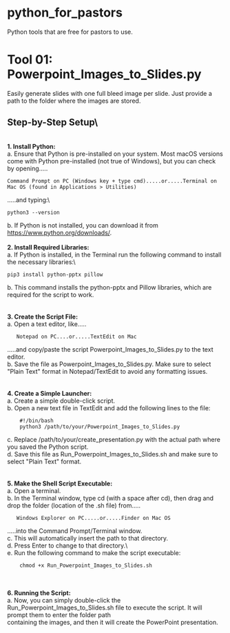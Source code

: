 # **python_for_pastors**
Python tools that are free for pastors to use.

# **Tool 01: Powerpoint_Images_to_Slides.py**
  Easily generate slides with one full bleed image per slide. Just provide a path to the folder where the images are stored.

## **Step-by-Step Setup**\
\
**1. Install Python:**\
a. Ensure that Python is pre-installed on your system. Most macOS versions come with Python pre-installed (not true of Windows), but you can check by opening.....
       
    Command Prompt on PC (Windows key + type cmd).....or.....Terminal on Mac OS (found in Applications > Utilities)
.....and typing:\
        
    python3 --version
b. If Python is not installed, you can download it from https://www.python.org/downloads/.
\
\
**2. Install Required Libraries:**\
a. If Python is installed, in the Terminal run the following command to install the necessary libraries:\

    pip3 install python-pptx pillow
b. This command installs the python-pptx and Pillow libraries, which are required for the script to work.\
\
\
**3. Create the Script File:**\
a. Open a text editor, like.....

       Notepad on PC....or.....TextEdit on Mac
.....and copy/paste the script Powerpoint_Images_to_Slides.py to the text editor.\
b. Save the file as Powerpoint_Images_to_Slides.py. Make sure to select "Plain Text" format in Notepad/TextEdit to avoid any formatting issues.\
\
\
**4. Create a Simple Launcher:**\
a. Create a simple double-click script.\
b. Open a new text file in TextEdit and add the following lines to the file:
    
        #!/bin/bash
        python3 /path/to/your/Powerpoint_Images_to_Slides.py
c. Replace /path/to/your/create_presentation.py with the actual path where you saved the Python script.\
d. Save this file as Run_Powerpoint_Images_to_Slides.sh and make sure to select "Plain Text" format.\
\
\
**5. Make the Shell Script Executable:**\
a. Open a terminal.\
b. In the Terminal window, type cd (with a space after cd), then drag and drop the folder (location of the .sh file) from.....
    
       Windows Explorer on PC.....or.....Finder on Mac OS
.....into the Command Prompt/Terminal window.\
c. This will automatically insert the path to that directory.\
d. Press Enter to change to that directory.\  
e. Run the following command to make the script executable:
    
        chmod +x Run_Powerpoint_Images_to_Slides.sh
\
\
**6. Running the Script:**\
a. Now, you can simply double-click the Run_Powerpoint_Images_to_Slides.sh file to execute the script. It will prompt them to enter the folder path\
containing the images, and then it will create the PowerPoint presentation.

